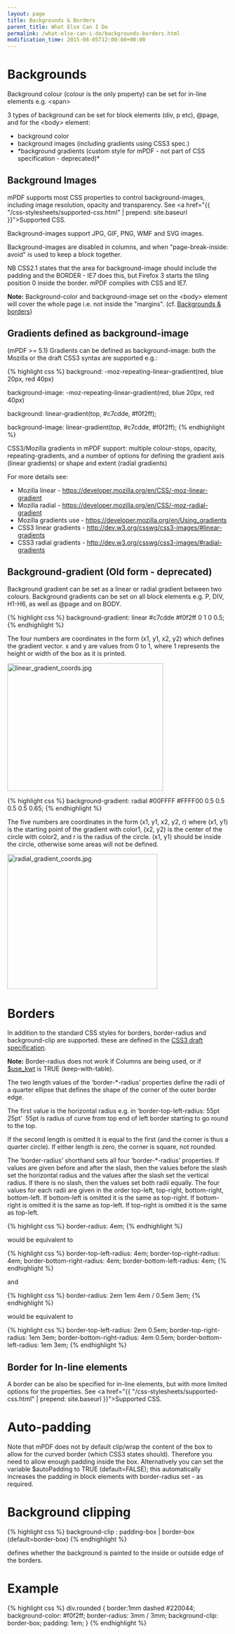 ```yaml
---
layout: page
title: Backgrounds & Borders
parent_title: What Else Can I Do
permalink: /what-else-can-i-do/backgrounds-borders.html
modification_time: 2015-08-05T12:00:00+00:00
---
```


# Backgrounds

Background colour (colour is the only property) can be set for in-line elements e.g. &lt;span&gt;

3 types of background can be set for block elements (div, p etc), @page, and for the &lt;body&gt; element:

<ul>
<li>background color</li>
<li>background images (including gradients using CSS3 spec.)</li>
<li>*background gradients (custom style for mPDF - not part of CSS specification - deprecated)*</li>
</ul>

## Background Images

mPDF supports most CSS properties to control background-images, including image resolution, opacity and transparency.
See <a href="{{ "/css-stylesheets/supported-css.html" | prepend: site.baseurl }}">Supported CSS</a>.

Background-images support JPG, GIF, PNG, WMF and SVG images.

Background-images are disabled in columns, and when "page-break-inside: avoid" is used to keep a block together.

NB CSS2.1 states that the area for background-image should include the padding and the BORDER - IE7 does this, but
Firefox 3 starts the tiling position 0 inside the border. mPDF complies with CSS and IE7.

<div class="alert alert-info" role="alert">
	<strong>Note:</strong> Background-color and background-image set on the
	&lt;body&gt; element will cover the whole page i.e. not inside the "margins". (cf.
	<a href="{{ "/what-else-can-i-do/backgrounds-borders.html" | prepend: site.baseurl }}">Backgrounds &amp; borders</a>)
</div>

## Gradients defined as background-image

(mPDF >= 5.1) Gradients can be defined as background-image: both the Mozilla or the draft CSS3 syntax are supported e.g.:

{% highlight css %}
background: -moz-repeating-linear-gradient(red, blue 20px, red 40px)

background-image: -moz-repeating-linear-gradient(red, blue 20px, red 40px)

background: linear-gradient(top, #c7cdde, #f0f2ff);

background-image: linear-gradient(top, #c7cdde, #f0f2ff);
{% endhighlight %}

CSS3/Mozilla gradients in mPDF support: multiple colour-stops, opacity, repeating-gradients, and a number of options
for defining the gradient axis (linear gradients) or shape and extent (radial gradients)

For more details see:

- Mozilla linear - https://developer.mozilla.org/en/CSS/-moz-linear-gradient
- Mozilla radial - https://developer.mozilla.org/en/CSS/-moz-radial-gradient
- Mozilla gradients use - https://developer.mozilla.org/en/Using_gradients
- CSS3 linear gradients - http://dev.w3.org/csswg/css3-images/#linear-gradients
- CSS3 radial gradients - http://dev.w3.org/csswg/css3-images/#radial-gradients

## Background-gradient (Old form - deprecated)

Background gradient can be set as a linear or radial gradient between two colours. Background gradients can be set on
all block elements e.g. P, DIV, H1-H6, as well as @page and on BODY.

{% highlight css %}
background-gradient: linear #c7cdde #f0f2ff 0 1 0 0.5;
{% endhighlight %}

The four numbers are coordinates in the form (x1, y1, x2, y2) which defines the gradient vector. x and y are values from
0 to 1, where 1 represents the height or width of the box as it is printed.

<img src="files/images/linear_gradient_coords.jpg" alt="linear_gradient_coords.jpg" width="355" height="291" />

{% highlight css %}
background-gradient: radial #00FFFF #FFFF00 0.5 0.5 0.5 0.5 0.65;
{% endhighlight %}

The five numbers are coordinates in the form (x1, y1, x2, y2, r) where (x1, y1) is the starting point of the gradient
with color1, (x2, y2) is the center of the circle with color2, and r is the radius of the circle. (x1, y1) should be
inside the circle, otherwise some areas will not be defined.

<img src="files/images/radial_gradient_coords.jpg" alt="radial_gradient_coords.jpg" width="342" height="308" />

# Borders

In addition to the standard CSS styles for borders, border-radius and background-clip are supported. these are defined
in the <a href="http://www.w3.org/TR/2008/WD-css3-background-20080910/#layering">CSS3 draft specification</a>.

<div class="alert alert-info" role="alert">
	<strong>Note:</strong> Border-radius does not work if Columns are being used,
	or if <span class="parameter"><a href="{{ "/reference/mpdf-variables/use-kwt.html" | prepend: site.baseurl }}">$use_kwt</a></span>
	is <span class="smallblock">TRUE</span> (keep-with-table).
</div>

The two length values of the ‘border-*-radius’ properties define the radii of a quarter ellipse that defines the shape
of the corner of the outer border edge.

The first value is the horizontal radius e.g. in ‘border-top-left-radius: 55pt 25pt’  55pt is radius of curve from top
end of left border starting to go round to the top.

If the second length is omitted it is equal to the first (and the corner is thus a quarter circle). If either length is
zero, the corner is square, not rounded.

The ‘border-radius’ shorthand sets all four ‘border-*-radius’ properties. If values are given before and after the
slash, then the values before the slash set the horizontal radius and the values after the slash set the vertical
radius. If there is no slash, then the values set both radii equally. The four values for each radii are given in
the order top-left, top-right, bottom-right, bottom-left. If bottom-left is omitted it is the same as top-right.
If bottom-right is omitted it is the same as top-left. If top-right is omitted it is the same as top-left.

{% highlight css %}
border-radius: 4em;
{% endhighlight %}

would be equivalent to

{% highlight css %}
border-top-left-radius:     4em;
border-top-right-radius:    4em;
border-bottom-right-radius: 4em;
border-bottom-left-radius:  4em;
{% endhighlight %}

and

{% highlight css %}
border-radius: 2em 1em 4em / 0.5em 3em;
{% endhighlight %}

would be equivalent to

{% highlight css %}
border-top-left-radius:     2em 0.5em;
border-top-right-radius:    1em 3em;
border-bottom-right-radius: 4em 0.5em;
border-bottom-left-radius:  1em 3em;
{% endhighlight %}

## Border for In-line elements

A border can be also be specified for in-line elements, but with more limited options for the properties. See
<a href="{{ "/css-stylesheets/supported-css.html" | prepend: site.baseurl }}">Supported CSS</a>.

# Auto-padding

Note that mPDF does not by default clip/wrap the content of the box to allow for the curved border (which CSS3 states
should). Therefore you need to allow enough padding inside the box. Alternatively you can set the variable
<span class="parameter">$autoPadding</span> to <span class="smallblock">TRUE</span>
(default=<span class="smallblock">FALSE</span>); this automatically increases the padding in block elements with
border-radius set - as required.

# Background clipping

{% highlight css %}
background-clip : padding-box | border-box (default=border-box)
{% endhighlight %}

defines whether the background is painted to the inside or outside edge of the borders.

# Example

{% highlight css %}
div.rounded {
    border:1mm dashed #220044;
    background-color: #f0f2ff;
    border-radius: 3mm / 3mm;
    background-clip: border-box;
    padding: 1em;
}
{% endhighlight %}
